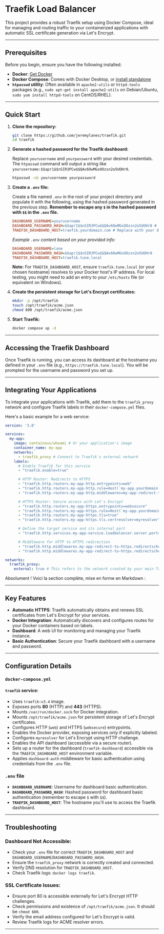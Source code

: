 # Traefik Load Balancer

This project provides a robust Traefik setup using Docker Compose, ideal for managing and routing traffic to your containerized applications with automatic SSL certificate generation via Let's Encrypt.

---

## Prerequisites

Before you begin, ensure you have the following installed:

* **Docker**: [Get Docker](https://docs.docker.com/get-docker/)
* **Docker Compose**: Comes with Docker Desktop, or [install standalone](https://docs.docker.com/compose/install/)
* **`htpasswd` utility**: Often available in `apache2-utils` or `httpd-tools` packages (e.g., `sudo apt-get install apache2-utils` on Debian/Ubuntu, `sudo yum install httpd-tools` on CentOS/RHEL).

---

## Quick Start

1.  **Clone the repository:**

    ```bash
    git clone https://github.com/jeremylanes/traefik.git
    cd traefik
    ```

2.  **Generate a hashed password for the Traefik dashboard:**

    Replace `yourusername` and `yourpassword` with your desired credentials. The `htpasswd` command will output a string like `yourusername:$$apr1$$nSIR3PCw$$QAv6OwMGxOOzsn2o5UOHr0`.

    ```bash
    htpasswd -nb yourusername yourpassword
    ```

3.  **Create a `.env` file:**

    Create a file named `.env` in the root of your project directory and populate it with the following, using the hashed password generated in the previous step. **Remember to escape any `$` in the hashed password with `$$` in the `.env` file.**

    ```ini
    DASHBOARD_USERNAME=yourusername
    DASHBOARD_PASSWORD_HASH=$$apr1$$nSIR3PCw$$QAv6OwMGxOOzsn2o5UOHr0 # Example: replace with your generated hash, escaping '$'
    TRAEFIK_DASHBOARD_HOST=traefik.yourdomain.com # Replace with your desired dashboard hostname
    ```

    *Example `.env` content based on your provided info:*

    ```ini
    DASHBOARD_USERNAME=lane
    DASHBOARD_PASSWORD_HASH=$$apr1$$nSIR3PCw$$QAv6OwMGxOOzsn2o5UOHr0
    TRAEFIK_DASHBOARD_HOST=traefik.tune.local
    ```

    **Note:** For `TRAEFIK_DASHBOARD_HOST`, ensure `traefik.tune.local` (or your chosen hostname) resolves to your Docker host's IP address. For local testing, you might need to add an entry to your `/etc/hosts` file (or equivalent on Windows).

4.  **Create the persistent storage for Let's Encrypt certificates:**

    ```bash
    mkdir -p /opt/traefik
    touch /opt/traefik/acme.json
    chmod 600 /opt/traefik/acme.json
    ```

5.  **Start Traefik:**

    ```bash
    docker compose up -d
    ```

---

## Accessing the Traefik Dashboard

Once Traefik is running, you can access its dashboard at the hostname you defined in your `.env` file (e.g., `https://traefik.tune.local`). You will be prompted for the username and password you set up.

---

## Integrating Your Applications

To integrate your applications with Traefik, add them to the `traefik_proxy` network and configure Traefik labels in their `docker-compose.yml` files.

Here's a basic example for a web service:

```yaml
version: '3.8'

services:
  my-app:
    image: containous/whoami # Or your application's image
    container_name: my-app
    networks:
      - traefik_proxy # Connect to Traefik's external network
    labels:
      # Enable Traefik for this service
      - "traefik.enable=true"

      # HTTP Router: Redirects to HTTPS
      - "traefik.http.routers.my-app-http.entrypoints=web"
      - "traefik.http.routers.my-app-http.rule=Host(`my-app.yourdomain.com`)" # Replace with your application's domain
      - "traefik.http.routers.my-app-http.middlewares=my-app-redirect-to-https@docker"

      # HTTPS Router: Secure access with Let's Encrypt
      - "traefik.http.routers.my-app-https.entrypoints=websecure"
      - "traefik.http.routers.my-app-https.rule=Host(`my-app.yourdomain.com`)" # Replace with your application's domain
      - "traefik.http.routers.my-app-https.tls=true"
      - "traefik.http.routers.my-app-https.tls.certresolver=myresolver" # Use the Let's Encrypt resolver from Traefik

      # Define the target service and its internal port
      - "traefik.http.services.my-app-service.loadbalancer.server.port=80" # The port your application listens on internally

      # Middleware for HTTP to HTTPS redirection
      - "traefik.http.middlewares.my-app-redirect-to-https.redirectscheme.scheme=https"
      - "traefik.http.middlewares.my-app-redirect-to-https.redirectscheme.permanent=true"

networks:
  traefik_proxy:
    external: true # This refers to the network created by your main Traefik setup
```

Absolument ! Voici la section complète, mise en forme en Markdown :

---

## Key Features

* **Automatic HTTPS**: Traefik automatically obtains and renews SSL certificates from Let's Encrypt for your services.
* **Docker Integration**: Automatically discovers and configures routes for your Docker containers based on labels.
* **Dashboard**: A web UI for monitoring and managing your Traefik instance.
* **Basic Authentication**: Secure your Traefik dashboard with a username and password.

---

## Configuration Details

### `docker-compose.yml`

#### `traefik` service:

* Uses `traefik:v3.4` image.
* Exposes ports **80** (HTTP) and **443** (HTTPS).
* Mounts `/var/run/docker.sock` for Docker integration.
* Mounts `/opt/traefik/acme.json` for persistent storage of Let's Encrypt certificates.
* Configures HTTP (`web`) and HTTPS (`websecure`) entrypoints.
* Enables the Docker provider, exposing services only if explicitly labeled.
* Configures `myresolver` for Let's Encrypt using HTTP challenge.
* Enables the API dashboard (accessible via a secure router).
* Sets up a router for the dashboard (`traefik-dashboard`) accessible via the `TRAEFIK_DASHBOARD_HOST` environment variable.
* Applies `dashboard-auth` middleware for basic authentication using credentials from the `.env` file.

### `.env` file

* **`DASHBOARD_USERNAME`**: Username for dashboard basic authentication.
* **`DASHBOARD_PASSWORD_HASH`**: Hashed password for dashboard basic authentication (remember to escape `$` with `$$`).
* **`TRAEFIK_DASHBOARD_HOST`**: The hostname you'll use to access the Traefik dashboard.

---

## Troubleshooting

### Dashboard Not Accessible:

* Check your `.env` file for correct `TRAEFIK_DASHBOARD_HOST` and `DASHBOARD_USERNAME`/`DASHBOARD_PASSWORD_HASH`.
* Ensure the `traefik_proxy` network is correctly created and connected.
* Verify DNS resolution for `TRAEFIK_DASHBOARD_HOST`.
* Check Traefik logs: `docker logs traefik`.

### SSL Certificate Issues:

* Ensure port 80 is accessible externally for Let's Encrypt HTTP challenges.
* Check permissions and existence of `/opt/traefik/acme.json`. It should be `chmod 600`.
* Verify the email address configured for Let's Encrypt is valid.
* Review Traefik logs for ACME resolver errors.

---